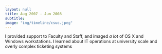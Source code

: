 ```yaml
---
layout: null
title: Aug 2007 – Jun 2008
subtitle:
image: "img/timeline/csuc.jpeg"
---
```

I provided support to Faculty and Staff, and imaged _a lot_ of OS X and Windows workstations. I learned about IT operations at university scale and overly complex ticketing systems